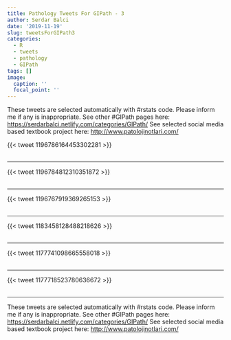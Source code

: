```yaml
---
title: Pathology Tweets For GIPath - 3
author: Serdar Balci
date: '2019-11-19'
slug: tweetsForGIPath3
categories:
  - R
  - tweets
  - pathology
  - GIPath
tags: []
image:
  caption: ''
  focal_point: ''
---
```



These tweets are selected automatically with #rstats code. Please inform me if any is inappropriate.
See other #GIPath pages here: https://serdarbalci.netlify.com/categories/GIPath/ 
See selected social media based textbook project here: http://www.patolojinotlari.com/

{{< tweet 1196786164453302281 >}}
<br>
<br>
<hr>
{{< tweet 1196784812310351872 >}}
<br>
<br>
<hr>
{{< tweet 1196767919369265153 >}}
<br>
<br>
<hr>
{{< tweet 1183458128488218626 >}}
<br>
<br>
<hr>
{{< tweet 1177741098665558018 >}}
<br>
<br>
<hr>
{{< tweet 1177718523780636672 >}}
<br>
<br>
<hr>


These tweets are selected automatically with #rstats code. Please inform me if any is inappropriate.
See other #GIPath pages here: https://serdarbalci.netlify.com/categories/GIPath/ 
See selected social media based textbook project here: http://www.patolojinotlari.com/
